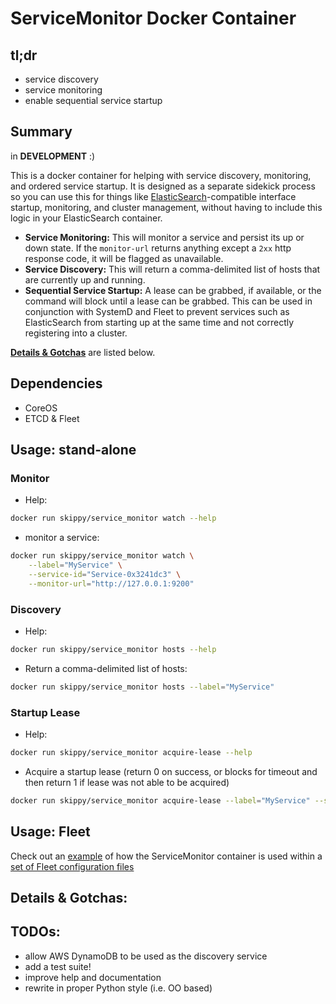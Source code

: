 ServiceMonitor Docker Container
=========


tl;dr
-----

* service discovery
* service monitoring
* enable sequential service startup


Summary
-------

in **DEVELOPMENT** :)

This is a docker container for helping with service discovery, monitoring, and ordered service startup.  It is designed as a separate sidekick process so you can use this for things like [ElasticSearch](https://github.com/skippy/docker-repo/elasticsearch)-compatible interface startup, monitoring, and cluster management, without having to include this logic in your ElasticSearch container.

* **Service Monitoring:**  This will monitor a service and persist its up or down state.  If the `monitor-url` returns anything except a `2xx` http response code, it will be flagged as unavailable.  
* **Service Discovery:** This will return a comma-delimited list of hosts that are currently up and running.
* **Sequential Service Startup:** A lease can be grabbed, if available, or the command will block until a lease can be grabbed.  This can be used in conjunction with SystemD and Fleet to prevent services such as ElasticSearch from starting up at the same time and not correctly registering into a cluster.


**[Details & Gotchas](#details)** are listed below.


Dependencies
-------

* CoreOS
* ETCD & Fleet


Usage: stand-alone
-------------------------

### Monitor
* Help: 

```bash
docker run skippy/service_monitor watch --help
```

* monitor a service:

```bash
docker run skippy/service_monitor watch \
	--label="MyService" \
	--service-id="Service-0x3241dc3" \
	--monitor-url="http://127.0.0.1:9200"
```

### Discovery
* Help: 

```bash
docker run skippy/service_monitor hosts --help
```

* Return a comma-delimited list of hosts:

```bash
docker run skippy/service_monitor hosts --label="MyService"
```

### Startup Lease
* Help: 

```bash
docker run skippy/service_monitor acquire-lease --help
```

* Acquire a startup lease (return 0 on success, or blocks for timeout and then return 1 if lease was not able to be acquired)

```bash
docker run skippy/service_monitor acquire-lease --label="MyService" --service-id="Service-0x3241dc3"
```

Usage: Fleet
-------------------------
Check out an [example](https://github.com/skippy/docker-repo/tree/master/elasticsearch) of how the ServiceMonitor container is used within a [set of Fleet configuration files](https://github.com/skippy/docker-repo/blob/master/elasticsearch/fleet/README.md)


<a name="details"></a>
Details & Gotchas:
-------------------------


<a name="todos"></a>
TODOs:
-------------------------
* allow AWS DynamoDB to be used as the discovery service
* add a test suite!
* improve help and documentation
* rewrite in proper Python style (i.e. OO based)